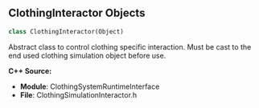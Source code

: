 ## ClothingInteractor Objects

```python
class ClothingInteractor(Object)
```

Abstract class to control clothing specific interaction.
Must be cast to the end used clothing simulation object before use.

**C++ Source:**

- **Module**: ClothingSystemRuntimeInterface
- **File**: ClothingSimulationInteractor.h

<a id="unreal.ClothingSimulationInteractor"></a>